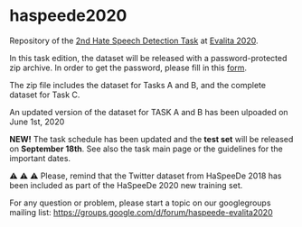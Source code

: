 # haspeede2020
Repository of the [2nd Hate Speech Detection Task](http://www.di.unito.it/~tutreeb/haspeede-evalita20/index.html#) at [Evalita 2020](http://www.evalita.it/2020).

In this task edition, the dataset will be released with a password-protected zip archive. In order to get the password, please fill in this [form](https://forms.gle/BJQy6ciiXXtPCCJdA).

The zip file includes the dataset for Tasks A and B, and the complete dataset for Task C.

An updated version of the dataset for TASK A and B has been ulpoaded on June 1st, 2020


**NEW!** The task schedule has been updated and the **test set** will be released on **September 18th**. See also the task main page or the guidelines for the important dates.


:warning: :warning: :warning: Please, remind that the Twitter dataset from HaSpeeDe 2018 has been included as part of the HaSpeeDe 2020 new training set.


For any question or problem, please start a topic on our googlegroups mailing list: https://groups.google.com/d/forum/haspeede-evalita2020 

